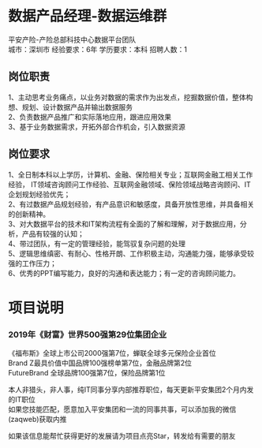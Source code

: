 # 数据产品经理-数据运维群
平安产险-产险总部科技中心数据平台团队  
城市：深圳市 经验要求：6年 学历要求：本科  招聘人数：1

## 岗位职责
1、主动思考业务痛点，以业务对数据的需求作为出发点，挖掘数据价值，整体构想、规划、设计数据产品并输出数据服务   
2、负责数据产品推广和实际落地应用，跟进应用效果   
3、基于业务数据需求，开拓外部合作机会，引入数据资源

## 岗位要求
1、全日制本科以上学历，计算机、金融、保险相关专业；互联网金融工相关工作经验， IT领域咨询顾问工作经验、互联网金融领域、保险领域战略咨询顾问、IT企划规划经验优先；   
2、有过数据产品规划经验，有产品意识和敏感度，具备开放性思维，并具备相关的创新精神。   
3、对大数据平台的技术和IT架构流程有全面的了解和理解，对于数据应用，分析，产品有较强的认知；   
4、带过团队，有一定的管理经验，能驾驭复杂问题的处理   
5、逻辑思维缜密、有耐心、性格开朗、工作积极主动，沟通能力强，能够承受较强的工作压力；   
6、优秀的PPT编写能力，良好的沟通和表达能力；有一定的咨询顾问能力。

# 项目说明

### 2019年《财富》世界500强第29位集团企业
《福布斯》全球上市公司2000强第7位，蝉联全球多元保险企业首位  
Brand Z最具价值中国品牌100强榜单第7位，金融品牌第2位  
FutureBrand 全球品牌100强第7位，保险品牌第1位

本人非猎头，非人事，纯IT同事分享内部推荐职位，每天更新平安集团2个月内发的IT职位  
如果您技能匹配，愿意加入平安集团和一流的同事共事，可以添加我的微信(zaqweb)获取内推 

如果该信息能帮忙获得更好的发展请为项目点亮Star，转发给有需要的朋友




